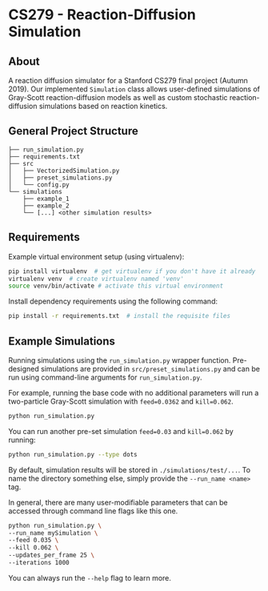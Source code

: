 # CS279 - Reaction-Diffusion Simulation

## About

A reaction diffusion simulator for a Stanford CS279 final project (Autumn 2019). Our implemented
`Simulation` class allows user-defined simulations of Gray-Scott reaction-diffusion models as well
as custom stochastic reaction-diffusion simulations based on reaction kinetics.
 

## General Project Structure
```
├── run_simulation.py
├── requirements.txt
├── src
│   ├── VectorizedSimulation.py
│   ├── preset_simulations.py
│   └── config.py
└── simulations
    ├── example_1
    ├── example_2
    └── [...] <other simulation results>
```

## Requirements

Example virtual environment setup (using virtualenv):
```bash
pip install virtualenv  # get virtualenv if you don't have it already
virtualenv venv  # create virtualenv named 'venv'
source venv/bin/activate # activate this virtual environment
```

Install dependency requirements using the following command:
```bash
pip install -r requirements.txt  # install the requisite files
```

## Example Simulations

Running simulations using the `run_simulation.py` wrapper function.
Pre-designed simulations are provided in `src/preset_simulations.py`
and can be run using command-line arguments for `run_simulation.py`.

For example, running the base code with no additional parameters will
run a two-particle Gray-Scott simulation with `feed=0.0362` and `kill=0.062`. 

```bash
python run_simulation.py
```

You can run another pre-set simulation `feed=0.03` and `kill=0.062` by
running:

```bash
python run_simulation.py --type dots
```

By default, simulation results will be stored in `./simulations/test/...`.
To name the directory something else, simply provide the `--run_name <name>` tag.

In general, there are many user-modifiable parameters that can be accessed
through command line flags like this one. 

```bash
python run_simulation.py \
--run_name mySimulation \
--feed 0.035 \
--kill 0.062 \
--updates_per_frame 25 \
--iterations 1000
```

You can always run the `--help` flag to learn more.
